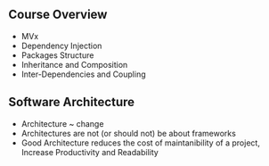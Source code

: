 ## Course Overview

- MVx
- Dependency Injection
- Packages Structure
- Inheritance and Composition
- Inter-Dependencies and Coupling

## Software Architecture

- Architecture ~ change
- Architectures are not (or should not) be about frameworks
- Good Architecture reduces the cost of maintanibility of a project, Increase Productivity and Readability

